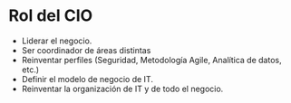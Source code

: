 # Rol del CIO

- Liderar el negocio.
- Ser coordinador de áreas distintas
- Reinventar perfiles (Seguridad, Metodología Agile, Analítica de datos, etc.)
- Definir el modelo de negocio de IT.
- Reinventar la organización de IT y de todo el negocio.

